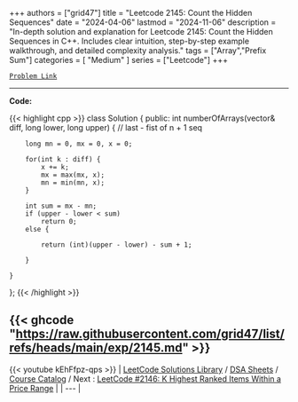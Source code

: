 
+++
authors = ["grid47"]
title = "Leetcode 2145: Count the Hidden Sequences"
date = "2024-04-06"
lastmod = "2024-11-06"
description = "In-depth solution and explanation for Leetcode 2145: Count the Hidden Sequences in C++. Includes clear intuition, step-by-step example walkthrough, and detailed complexity analysis."
tags = ["Array","Prefix Sum"]
categories = [
    "Medium"
]
series = ["Leetcode"]
+++



[`Problem Link`](https://leetcode.com/problems/count-the-hidden-sequences/description/)

---
**Code:**

{{< highlight cpp >}}
class Solution {
public:
    int numberOfArrays(vector<int>& diff, long lower, long upper) {
        // last - fist of n + 1 seq
        
        long mn = 0, mx = 0, x = 0;

        for(int k : diff) {
            x += k;
            mx = max(mx, x);
            mn = min(mn, x);
        }
        
        int sum = mx - mn;
        if (upper - lower < sum)
            return 0;
        else {
            
            return (int)(upper - lower) - sum + 1;
            
        }
        
    }
};
{{< /highlight >}}

{{< ghcode "https://raw.githubusercontent.com/grid47/list/refs/heads/main/exp/2145.md" >}}
---
{{< youtube kEhFfpz-qps >}}
| [LeetCode Solutions Library](https://grid47.xyz/leetcode/) / [DSA Sheets](https://grid47.xyz/sheets/) / [Course Catalog](https://grid47.xyz/courses/) / Next : [LeetCode #2146: K Highest Ranked Items Within a Price Range](https://grid47.xyz/posts/leetcode-2146-k-highest-ranked-items-within-a-price-range-solution/) |
| --- |
